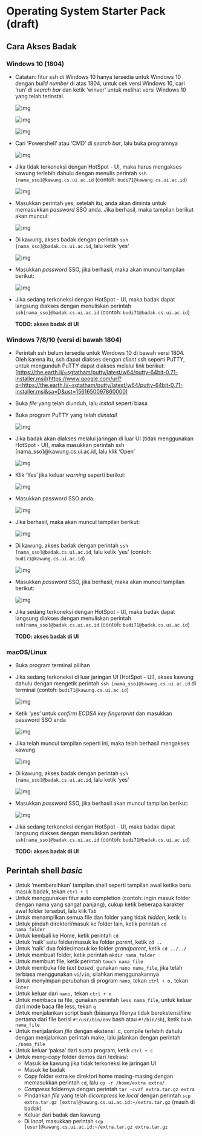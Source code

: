 # Operating System Starter Pack (draft)

## Cara Akses Badak

### **Windows 10 (1804)**

- Catatan: fitur ssh di Windows 10 hanya tersedia untuk Windows 10 dengan *build number* di atas 1804, untuk cek versi Windows 10, cari ‘run’ di *search bar* dan ketik ‘winver’ untuk melihat versi Windows 10 yang telah terinstal.

  ![img](https://lh5.googleusercontent.com/2Baq_iqBUKl4vpH72U296TuSeNghq5HLqQ-e7MZSktW3bV-lj-kroKaVTFTW9wsxb0ZAKUn0kxFj6t_jz_rIbGxMuns2KjvSxrsPq203AqaPsaCg4vGwnAqgkKobGldqMSoSZHRb)

  ![img](https://lh5.googleusercontent.com/rwyoF9QT37_tzw5JUb5fQu7qTPc703WqsQmVvIERjr2KYFAiuOrUp7qoxBko5NYKlrOsnJBkxmrEjnHai0EGc6nvJ79_WrfFwmE7Y1o2FgnBNXbh0JAQ7MkFO2BSPigQX_5nb0jO)

  ![img](https://lh4.googleusercontent.com/Q_snV1YvqDwrxnaWqYGiSE159RxHwTVD3oGB3eSu-5DH4menlFSJMVkeLbTfiG8u2qe13fHVo0cAlmwb6KCQ77YXM2-zk-DkImthtgXX3wIhaiWIWG_S5WVUu7M4H5gEjAFIMFpT)

- Cari ‘Powershell’ atau ‘CMD’ di *search bar*, lalu buka programnya

  ![img](https://lh4.googleusercontent.com/NADFcz5z20mkIazaqoWFfkqLoQOWctwrsnytdso-E_ZyMwG9alQBsEQYyJ8Xgwr27qhXzAuoOJ9cxrQQl9tnR4daXtl8GvrR_JSo76wY9Qq39dCnQNDXWWqH6voxgoQnFDqepgy1)

- Jika tidak terkoneksi dengan HotSpot - UI, maka harus mengakses kawung terlebih dahulu dengan menulis perintah ```ssh [nama_sso]@kawung.cs.ui.ac.id``` (contoh: ```budi71@kawung.cs.ui.ac.id```)

  ![img](https://lh3.googleusercontent.com/zS-twONlnX05bkWdtb5w8p0L0mFMWtEO23G3LcYA3KRMi5WlKtuNUP7un1xszWjdlBD4njq1cleEv5ikULY_pZx7uXFUeYHvz65nH-aAy8BmooBRq3vvx3jVu52JWgBTayDNDdwO)

- Masukkan perintah yes, setelah itu, anda akan diminta untuk memasukkan *password* SSO anda. Jika berhasil, maka tampilan berikut akan muncul:

  ![img](https://lh3.googleusercontent.com/Cbw14ZFPR7C4xuNzPcE1fPpCGio7hq2iNVrYdxmF6P8v06UGYmqOSb5xlbnpaiC3YFFI72cammS01byrgd-U080HAbwrm9l3Ur_vv2a1Z8UzQv88dIgvxK0scmysV-uR_gRGtkY8)

- Di kawung, akses badak dengan perintah ```ssh [nama_sso]@badak.cs.ui.ac.id```, lalu ketik ‘yes’

  ![img](https://lh5.googleusercontent.com/kD5wrY3CvQEQnqS-OZDfaLwUGBzIsh97wPpgExwef8tPm72ejdzQBdQZ6BEGj3Cz4NPqzUbdIBCWJRpTkp2wGR7JERPJTB-sjOUtvaODt3oH3OJFqDLFBJCP1L1jPM4GTElZ9C_6)

- Masukkan *password* SSO, jika berhasil, maka akan muncul tampilan berikut:

  ![img](https://lh6.googleusercontent.com/12SSAfge7ffQqFDPQ0x0mUSuK-tqnypyBP0V-_Qnkh4ZQjNeirsKUrpWJcUPeVB4cAmRKTzfG1ZWv99vIhY0ccXTSmwwMppMjju6RrG9W01avErMvYlDJ7sz-85-aKzpvz8u8ZNd)

- Jika sedang terkoneksi dengan HotSpot - UI, maka badak dapat langsung diakses dengan menuliskan perintah ```ssh[nama_sso]@badak.cs.ui.ac.id``` (contoh: ```budi71@badak.cs.ui.ac.id```)

  **TODO: akses badak di UI**



### **Windows 7/8/10 (versi di bawah 1804)**

- Perintah ssh belum tersedia untuk Windows 10 di bawah versi 1804. Oleh karena itu, ssh dapat diakses dengan *client* ssh seperti PuTTY, untuk mengunduh PuTTY dapat diakses melalui link berikut:[https://the.earth.li/~sgtatham/putty/latest/w64/putty-64bit-0.71-installer.msi](https://www.google.com/url?q=https://the.earth.li/~sgtatham/putty/latest/w64/putty-64bit-0.71-installer.msi&sa=D&ust=1561650097860000)
- Buka *file* yang telah diunduh, lalu *install* seperti biasa
- Buka program PuTTY yang telah di*install*

  ![img](https://lh4.googleusercontent.com/e2V0dMV_QpDjgwOWYK4WCfgH_KOj8xnC_40ISGzeQ9JqfyNSmQOH8_4UnMsEnDyuTMeQdQ0K-n8HiJhUHut1dbciYkeeI2Q97izanFMwLMCEbDCB15p09Dn4DR3Po_zBidEUd24O)

- Jika badak akan diakses melalui jaringan di luar UI (tidak menggunakan HotSpot - UI), maka masukkan perintah ssh [nama_sso]@kawung.cs.ui.ac.id, lalu klik ‘Open’

  ![img](https://lh5.googleusercontent.com/KDZvJU-uyMLgsVr2eVEeY37Ag6-yUwJ_KZTzltzEqtMpYYD5IyNgw4LvlAuAni0H-YFIJu2TuFvOaZ9UBgIS2o3yjMEAT9h7DHJikFZpM3pRgz99bKOqvDrfCmptbZwpadXqpKnA)

- Klik ‘Yes’ jika keluar *warning* seperti berikut:

  ![img](https://lh5.googleusercontent.com/WHlJ1nGmOZmnZ1EPaDgP7RZ4UicJhT5NRsZ-VtX9SwIxfb3SvTJkNNGh9uXHAd4ZPImzw4ooqLUcVVBeKfPiJip-P6Z5Imoq-Itydd9i1qQ9BVSQnDMnPm5ou1ESLhXcT8z1cB44)



- Masukkan password SSO anda.

  ![img](https://lh4.googleusercontent.com/OoAy3zra3RbUzn66J2kkplcDbsqGujSkJ5mWnt0GRajN00xP_SU4yEcW_FrHdQEouA_kVPTadIcMWC8TFIaC1BbWoJLE9Nmvbfl0UcWmG1eyMOTuLO7COi04Un7ugkW5_2f95JL3)

- Jika berhasil, maka akan muncul tampilan berikut:

  ![img](https://lh5.googleusercontent.com/pP0ijHSZH-105l1c6ERZJ7SulZ59VkD-ndyx0y3Xo7oknM4obd5fd_RoftwxeOeZ7blvklWUaX3i8h52Mk-IhQLAidQqYfUOSVHdcsHk1h0hjfMNjO2jfGplqOyITu4o12P0z-HW)

- Di kawung, akses badak dengan perintah ```ssh [nama_sso]@badak.cs.ui.ac.id```, lalu ketik ‘yes’ (contoh: ```budi71@kawung.cs.ui.ac.id```)

  ![img](https://lh5.googleusercontent.com/BqCkwQedEd0omL1FZ1gLza_OrmZix57GmQCm1FLbc_h4CzRni8bgbqjizbI_SegtSJgCsBQCJ5nSIVkz2Bfrt0lZNTffJ8sbM5f-fo7Hz0zQxxfEjrOVoT5RufaJeCXO7roVjJyH)

- Masukkan *password* SSO, jika berhasil, maka akan muncul tampilan berikut:

  ![img](https://lh4.googleusercontent.com/S032tiPO1e7Kuax9YayLaGZqhE9bIy66UOWQ5sj5v2kR0VmwrpsMX6M3VuqVlp7tSyG5xh4yyQBqOYp3Y88DLeRhVXRSXkwKlB1_vKqLqNnqI5lXW0mtHte_LQY06YUkF4YK2PAL)

- Jika sedang terkoneksi dengan HotSpot - UI, maka badak dapat langsung diakses dengan menuliskan perintah ```ssh[nama_sso]@badak.cs.ui.ac.id``` (contoh: ```budi71@badak.cs.ui.ac.id```)

  **TODO: akses badak di UI**

  

### **macOS/Linux**

- Buka program terminal pilihan
- Jika sedang terkoneksi di luar jaringan UI (HotSpot - UI), akses kawung dahulu dengan mengetik perintah ```ssh [nama_sso]@kawung.cs.ui.ac.id``` di terminal (contoh: ```budi71@kawung.cs.ui.ac.id```)

  ![img](https://lh4.googleusercontent.com/6oyobv8s2hqC4EqXnAfAw6m9LRPY-PAo7_CiKCkVCboZk_gdIwGqv_4pacoKA0qb8pucGvDvvDZZHJq2FJgf6TqBgT1z_2Liof1PpRhwB-OsrJwnNIDvUr9O4MVuxWLbP5vIRHnt)



- Ketik ‘yes’ untuk *confirm* *ECDSA key fingerprint* dan masukkan password SSO anda

  ![img](https://lh3.googleusercontent.com/K_A9pk1ZHk-Ffi6eAN5wrNcvlh-Y-xHRIVhwY9HQjbSW7ohny5NNyMaXsTjnLWIjxoJLC9Ji0s2EoZEQsj0nPncwrabT8TCqVirCcKw1rg4m0zMmmS0drc_kIPwxAD6qYts2I9hY)

- Jika telah muncul tampilan seperti ini, maka telah berhasil mengakses kawung

  ![img](https://lh3.googleusercontent.com/vyDQMZZ9zVMyH9T9HRa7Q5b4tdvEjoV3RytisifszCV3Sfm1uT38916j7fyImUFYKA9oyVr1ieCayFD8yFPXhXhwey0zVAEKGxB0dlR6dFB2qbilDPynLn1Cod-zINED8gGP_PhP)

- Di kawung, akses badak dengan perintah ```ssh [nama_sso]@badak.cs.ui.ac.id```, lalu ketik ‘yes’

  ![img](https://lh4.googleusercontent.com/7r4CaGmm4YNvR2Wbce3cFt0ZeTppauiCm0m7QJXO7LqOxZdy9hX1xRqV1KaZVelu3vc1OgX10M1XQI5eC8xPh_Bmnkb43T9Sam0XQfh1MOaIIAHTsnSf4_KHcyvUlP224e2y7XjO)

- Masukkan *password* SSO, jika berhasil akan muncul tampilan berikut:

  ![img](https://lh6.googleusercontent.com/wF3dPjM-us--6j7di7wb4IUFiWtPyJfr-8CNfJUA4Zp5xvYYJhyum5iEUulAsNY27sn1qyMoSIJuNBx4GX0ctU3fUCdZVExyw_zMiph6PhNxaOMHQvozKGFct41KvWnGiwW6RgkK)

- Jika sedang terkoneksi dengan HotSpot - UI, maka badak dapat langsung diakses dengan menuliskan perintah ```ssh[nama_sso]@badak.cs.ui.ac.id``` (contoh: ```budi71@badak.cs.ui.ac.id```)

  **TODO: akses badak di UI**

  

## Perintah shell *basic*

- Untuk ‘membersihkan’ tampilan shell seperti tampilan awal ketika baru masuk badak, tekan ```ctrl + l```
- Untuk menggunakan fitur auto completion (contoh: ingin masuk folder dengan nama yang sangat panjang), cukup ketik beberapa karakter awal folder tersebut, lalu klik ```Tab```
- Untuk menampilkan semua file dan folder yang tidak *hidden*, ketik ```ls```
- Untuk pindah direktori/masuk ke folder lain, ketik perintah ```cd nama_folder```
- Untuk kembali ke Home, ketik perintah ```cd```
- Untuk ‘naik’ satu folder/masuk ke folder *parent*, ketik ``cd ..``
- Untuk ‘naik’ dua folder/masuk ke folder *grandparent*, ketik ``cd ../../``
- Untuk membuat folder, ketik perintah ```mkdir nama_folder```
- Untuk membuat file, ketik perintah ```touch nama_file```
- Untuk membuka file *text based*, gunakan ```nano nama_file```, jika telah terbiasa menggunakan ``vi``/``vim``, silahkan menggunakannya
- Untuk menyimpan perubahan di program ```nano```, tekan ``ctrl + o,`` tekan ``Enter``
- Untuk keluar dari ``nano,`` tekan ``ctrl + x``
- Untuk membaca isi file, gunakan perintah ``less nama_file``, untuk keluar dari mode baca file less, tekan ``q``
- Untuk menjalankan script bash (biasanya filenya tidak berekstensi/line pertama dari file berisi ``#!/usr/bin/env`` bash atau ``#!/bin/sh``), ketik ``bash nama_file``
- Untuk menjalankan *file* dengan ekstensi .c, compile terlebih dahulu dengan menjalankan perintah make, lalu jalankan dengan perintah ``./nama_file``
- Untuk keluar ‘paksa’ dari suatu program, ketik ``ctrl + c``
- Untuk meng-*copy* folder demos dari /extras/:
  - Masuk ke kawung jika tidak terkoneksi ke jaringan UI
  - Masuk ke badak
  - Copy folder extra ke direktori home masing-masing dengan memasukkan perintah ```cd```, lalu ``cp -r /home/extra extra/``
  - *Compress* foldernya dengan perintah ``tar -cvzf extra.tar.gz extra``
  - Pindahkan *file* yang telah di*compress* ke *local* dengan perintah ``scp extra.tar.gz [extra]@kawung.cs.ui.ac.id:~/extra.tar.gz`` (masih di badak)
  - Keluar dari badak dan kawung
  - Di *local*, masukkan perintah ``scp [user]@kawung.cs.ui.ac.id:~/extra.tar.gz extra.tar.gz``
